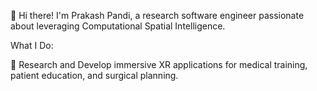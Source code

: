 👋 Hi there! I'm Prakash Pandi, a research software engineer passionate about leveraging Computational Spatial Intelligence.

What I Do:

🧠 Research and Develop immersive XR applications for medical training, patient education, and surgical planning.

<!---
prakashpandi/prakashpandi is a ✨ special ✨ repository because its `README.md` (this file) appears on your GitHub profile.
You can click the Preview link to take a look at your changes.
--->
